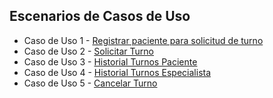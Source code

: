 ## Escenarios de Casos de Uso

* Caso de Uso 1 - [Registrar paciente para solicitud de turno](https://docs.google.com/spreadsheets/d/14RQ9Zl-nh8kN5f94VPZwIdC9miSWziCv/edit?gid=1112512316#gid=1112512316)  
* Caso de Uso 2 - [Solicitar Turno](https://docs.google.com/spreadsheets/d/14RQ9Zl-nh8kN5f94VPZwIdC9miSWziCv/edit?gid=1069444746#gid=1069444746)    
* Caso de Uso 3 - [Historial Turnos Paciente](https://docs.google.com/spreadsheets/d/14RQ9Zl-nh8kN5f94VPZwIdC9miSWziCv/edit?gid=1880662703#gid=1880662703)     
* Caso de Uso 4 - [Historial Turnos Especialista](https://docs.google.com/spreadsheets/d/14RQ9Zl-nh8kN5f94VPZwIdC9miSWziCv/edit?gid=709238774#gid=709238774)      
* Caso de Uso 5 - [Cancelar Turno](https://docs.google.com/spreadsheets/d/14RQ9Zl-nh8kN5f94VPZwIdC9miSWziCv/edit?gid=820161079#gid=820161079)  
  
